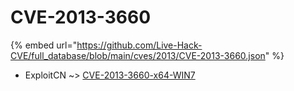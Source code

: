 # CVE-2013-3660
{% embed url="https://github.com/Live-Hack-CVE/full_database/blob/main/cves/2013/CVE-2013-3660.json" %}

* ExploitCN ~> [CVE-2013-3660-x64-WIN7](https://www.alice-snow.ru/2013/database/cve-2013-3660/cve-2013-3660-x64-win7-exploitcn)
